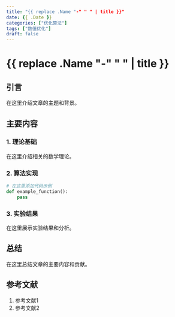 ```yaml
---
title: "{{ replace .Name "-" " " | title }}"
date: {{ .Date }}
categories: ["优化算法"]
tags: ["数值优化"]
draft: false
---
```


# {{ replace .Name "-" " " | title }}

## 引言

在这里介绍文章的主题和背景。

## 主要内容

### 1. 理论基础

在这里介绍相关的数学理论。

### 2. 算法实现

```python
# 在这里添加代码示例
def example_function():
    pass
```

### 3. 实验结果

在这里展示实验结果和分析。

## 总结

在这里总结文章的主要内容和贡献。

## 参考文献

1. 参考文献1
2. 参考文献2 